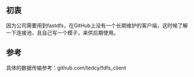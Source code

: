 ## 初衷
因为公司需要用到fastdfs，在GitHub上没有一个长期维护的客户端，这时候了解一下连接池，且自己写一个模子，来供后期使用。
## 参考
具体的数据传输参考：github.com/tedcy/fdfs_client